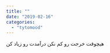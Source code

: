 ```yaml
---
title: ""
date: "2019-02-16"
categories: 
  - "tytomood"
---
```


هیچوقت خرجت رو کم نکن درآمدت رو زیاد کن
